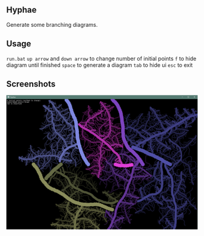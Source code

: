 ## Hyphae
Generate some branching diagrams.

## Usage
`run.bat`
`up arrow` and `down arrow` to change number of initial points 
`f` to hide diagram until finished
`space` to generate a diagram
`tab` to hide ui
`esc` to exit

## Screenshots
![Hyphae diagram example](assets/hyphae_example.png?raw=true "Hyphae")
